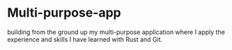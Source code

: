# Multi-purpose-app
building from the ground up my multi-purpose application where I apply the experience and skills I have learned with Rust and Git.
